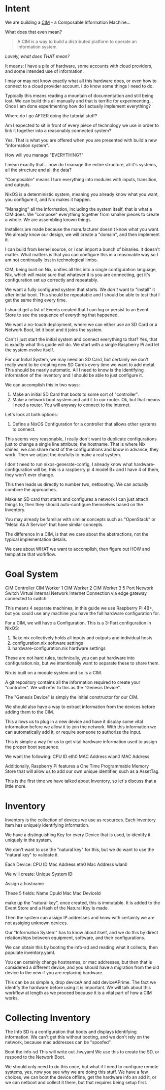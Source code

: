 # Intent
We are building a [CIM](https://github.com/thecowboyai/cim-start) - a Composable Information Machine...

What does that even mean?

>A CIM is a way to build a distributed platform to operate an information system.

*Lovely, what does THAT mean?*

It means: I have a pile of hardware, some accounts with cloud providers, and some intended use of information.

I may or may not know exactly what all this hardware does, or even how to connect to a cloud provider account. I do know some things I need to do.

Typically this means reading a mountain of documentation and still being lost. We can build this all manually and that is terrific for experimenting... Once I am done experimenting how do I actually implement everything?

Where do I go AFTER doing the tutorial stuff?

Am I expected to sit in front of every piece of technology we use in order to link it together into a reasonably connected system?

Yes. That is what you are offered when you are presented with build a new "information system".

How will you manage "EVERYTHING?"

I mean exactly that... how do I manage the entire structure, all it's systems, all the structure and all the data?

"Composable" means I turn everything into modules with inputs, transition, and outputs.

NixOS is a deterministic system, meaning you already know what you want, you configure it, and Nix makes it happen.

"Managing" all the information, including the system itself, that is what a CIM does.  We "compose" everything together from smaller pieces to create a whole. We are assembling known things.

Installers are made because the manufacturer doesn't know what you want. We already know our design, we will create a "domain", and then implement it.

I can build from kernel source, or I can import a bunch of binaries. It doesn't matter. What matters is that you can configure this in a reasonable way so I am not continually lost in technological limbo.

CIM, being built on Nix, unifies all this into a single configuration language, Nix, which will make sure that whatever it is you are connecting, get it's configuration set up correctly and repeatably.

We want a fully configured system that starts.
We *don't* want to "install" it after initial boot.
This should be repeatable and I should be able to test that I get the same thing every time.

I should get a list of Events created that I can log or persist to an Event Store to see the sequence of everything that happened.

We want a no-touch deployment, where we can either use an SD Card or a Network Boot, let it boot and it joins the system.

Can't I just start the initial system and connect everything to that? Yes, that is exactly what this guide will do. We start with a single Raspberry Pi and let the system evolve itself.

For our Initial System, we may need an SD Card, but certainly we don't really want to be creating new SD Cards every time we want to add metal. This should be nearly automatic.  All I need to know is the identifying information of the inventory and I should be able to just configure it.

We can accomplish this in two ways:
1. Make an initial SD Card that boots to some sort of "controller".
2. Make a network boot system and add it to our router. Ok, but that means I need a router. You will anyway to connect to the internet.

Let's look at both options:
1. Define a NixOS Configuration for a controller that allows other systems to connect.

This seems very reasonable, I really don't want to duplicate configurations just to change a single line attribute, the hostname.  That is where Nix shines, we can share most of the configurations and know in advance, they work. Then we adjust the deafults to make a real system.

I don't need to run nixos-generate-config, I already know what hardware-configuration will be, this is a raspberry pi 4 model B+ and I have 4 of them, they won't ever change.

This then leads us directly to number two, netbooting. We can actually combine the approaches.

Make an SD card that starts and configures a network I can just attach things to, then they should auto-configure themselves based on the Inventory.

You may already be familiar with similar concepts such as "OpenStack" or "Metal As A Service" that have similar concepts.

The difference in a CIM, is that we care about the abstractions, not the typical implementation details.

We care about WHAT we want to accomplish, then figure out HOW and templatize that workflow.

# Goal System
  CIM Controller
  CIM Worker 1
  CIM Worker 2
  CIM Worker 3
  5 Port Network Switch
  Virtual Internal Network
  Internet Connection via edge gateway connected to switch

This means 4 separate machines, in this guide we use Raspberry Pi 4B+, but you could use any machine you have the full hardware configuration for.

For a CIM, we will have a Configuration.
This is a 3-Part configuration in NixOS:
  1.  flake.nix
  collectively holds all inputs and outputs and individual hosts
  2. configuration.nix
  software settings
  3. hardware-configuration.nix
  hardware settings

These are not hard rules, technically, you can put hardware into configuration.nix, but we intentionally want to separate these to share them.

Nix is built on a module system and so is a CIM.

A git repository contains all the information required to create your "controller". We will refer to this as the "Genesis Device".

The "Genesis Device" is simply the initial constructor for our CIM.

We should also have a way to extract information from the devices before adding them to the CIM.

This allows us to plug in a new device and have it display some vital information before we allow it to join the network.  With this information we can automatically add it, or require someone to authorize the input.

This is simple a way for us to get vital hardware information used to assign the proper boot sequence.

We want the following:
  CPU ID
  eth0 MAC Address
  wlan0 MAC Address

Additionally, Raspberry Pi features a One Time Programmable Memory Store that will allow us to add our own unique identifier, such as a AssetTag.

This is the first time we have talked about Inventory, so let's discuss that a little more.

# Inventory
Inventory is the collection of devices we use as resources.
Each Inventory Item has uniquely identifying information.

We have a distinguishing Key for every Device that is used, to identify it uniquely in the system.

We don't want to use the "natural key" for this, but we do want to use the "natural key" to validate it.

Each Device:
  CPU ID
  Mac Address eth0
  Mac Address wlan0

We will create:
  Unique System ID

Assign a hostname

These 5 fields:
  Name
  CpuId
  Mac
  Mac
  DeviceId

make up the "natural key", once created, this is immutable.
It is added to the Event Store and a Hash of the Natural Key is made.

Then the system can assign IP addresses and know with certainty we are not assiging unknown devices.

Our "Information System" has to know about itself, and we do this by direct relationships between equipment, software, and their configurations.

We can obtain this by booting the info-sd and reading what it collects, then populate inventory.yaml.

You can certainly change hostnames, or mac addresses, but then that is considered a different device, and you should have a migration from the old device to the new if you are replacing hardware.

This can be as simple a, drop deviceA and add deviceAPrime.
The fact we identify the hardware before using it is important. We will talk about this workflow at length as we proceed because it is a vital part of how a CIM works.

# Collecting Inventory
The Info SD is a configuration that boots and displays identifying information. We can't get this without booting, and we don't rely on the network, because mac addresses can be "spoofed".

Boot the info-sd
This will write out <fqdn>.hw.yaml
We use this to create the SD, or respond to the Network Boot.

We should only need to do this once, but what if I need to configure remote systems, yes, now you see why we are doing this stuff. We have a few choices, we can boot the device offline, get the hardware info an add it, or we can netboot and collect it there, but that requires being setup first.

